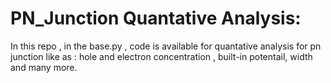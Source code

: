# PN_Junction Quantative Analysis:
In this repo , in  the base.py , code is available for quantative analysis for pn junction 
like as : hole and electron concentration , built-in potentail, width and many more. 
